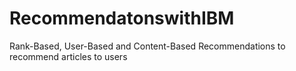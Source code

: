 # RecommendatonswithIBM
Rank-Based, User-Based and  Content-Based Recommendations to recommend articles to users

